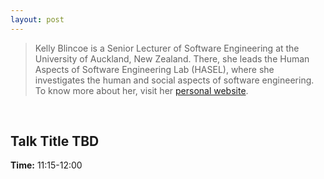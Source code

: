 ```yaml
---
layout: post
---
```


> Kelly Blincoe is a Senior Lecturer of Software Engineering at the University of Auckland, New Zealand.
There, she leads the Human Aspects of Software Engineering Lab (HASEL), where she investigates the human and social aspects of software engineering.
To know more about her, visit her [personal website](https://kblincoe.github.io/).

<br>

## Talk Title TBD

**Time:** 11:15-12:00
